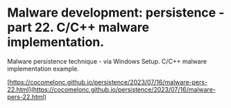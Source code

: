 # Malware development: persistence - part 22. C/C++ malware implementation.

Malware persistence technique - via Windows Setup. C/C++ malware implementation example.    

[https://cocomelonc.github.io/persistence/2023/07/16/malware-pers-22.html](https://cocomelonc.github.io/persistence/2023/07/16/malware-pers-22.html)
